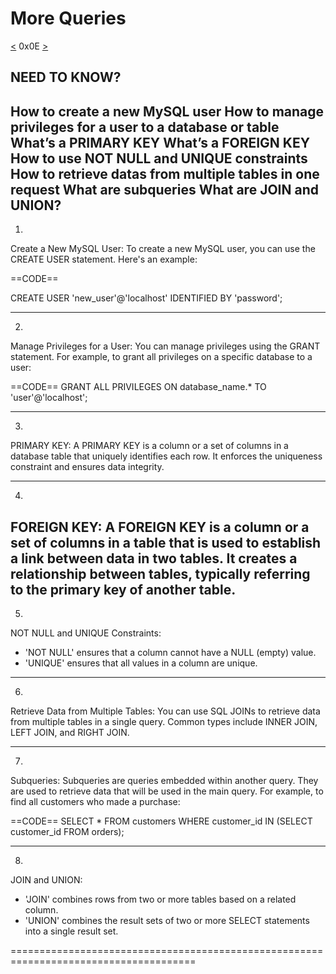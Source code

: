 # More Queries
[<](https://github.com/TheeKingZa/alx-higher_level_programming/tree/master/0x0D-SQL_introduction/README.md) 0x0E [>](https://github.com/TheeKingZa/alx-higher_level_programming/tree/master/0x0F-python-object_relational_mapping/README.md)

NEED TO KNOW?
-------------
How to create a new MySQL user
How to manage privileges for a user to a database or table
What’s a PRIMARY KEY
What’s a FOREIGN KEY
How to use NOT NULL and UNIQUE constraints
How to retrieve datas from multiple tables in one request
What are subqueries
What are JOIN and UNION?
----------------------------------------------

1.
Create a New MySQL User:
To create a new MySQL user, you can use the CREATE USER statement. Here's an example:

==CODE==

CREATE USER 'new_user'@'localhost' IDENTIFIED BY 'password';

-----------------------------------

2.
Manage Privileges for a User:
You can manage privileges using the GRANT statement. For example, to grant all privileges on a specific database to a user:

==CODE==
GRANT ALL PRIVILEGES ON database_name.* TO 'user'@'localhost';

------------------------------------

3.
PRIMARY KEY:
A PRIMARY KEY is a column or a set of columns in a database table that uniquely identifies each row. It enforces the uniqueness constraint and ensures data integrity.

------------------------------------

4.
FOREIGN KEY:
A FOREIGN KEY is a column or a set of columns in a table that is used to establish a link between data in two tables. It creates a relationship between tables, typically referring to the primary key of another table.
-------------------------------------

5.
NOT NULL and UNIQUE Constraints:
* 'NOT NULL' ensures that a column cannot have a NULL (empty) value.
* 'UNIQUE' ensures that all values in a column are unique.

--------------------------------------

6.
Retrieve Data from Multiple Tables:
You can use SQL JOINs to retrieve data from multiple tables in a single query. Common types include INNER JOIN, LEFT JOIN, and RIGHT JOIN.

--------------------------------------

7.
Subqueries:
Subqueries are queries embedded within another query. They are used to retrieve data that will be used in the main query. For example, to find all customers who made a purchase:

==CODE==
SELECT * FROM customers WHERE customer_id IN (SELECT customer_id FROM orders);

------------------------------------------

8.
JOIN and UNION:
* 'JOIN' combines rows from two or more tables based on a related column.
* 'UNION' combines the result sets of two or more SELECT statements into a single result set.

======================================================================================

